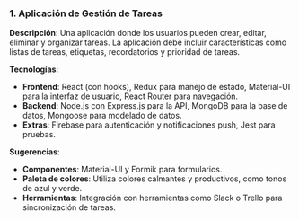### 1. **Aplicación de Gestión de Tareas**

**Descripción**: Una aplicación donde los usuarios pueden crear, editar, eliminar y organizar tareas. La aplicación debe incluir características como listas de tareas, etiquetas, recordatorios y prioridad de tareas.

**Tecnologías**:

- **Frontend**: React (con hooks), Redux para manejo de estado, Material-UI para la interfaz de usuario, React Router para navegación.
- **Backend**: Node.js con Express.js para la API, MongoDB para la base de datos, Mongoose para modelado de datos.
- **Extras**: Firebase para autenticación y notificaciones push, Jest para pruebas.

**Sugerencias**:

- **Componentes**: Material-UI y Formik para formularios.
- **Paleta de colores**: Utiliza colores calmantes y productivos, como tonos de azul y verde.
- **Herramientas**: Integración con herramientas como Slack o Trello para sincronización de tareas.
